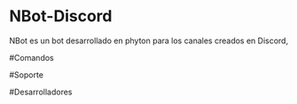 # NBot-Discord
NBot es un bot desarrollado en phyton para los canales creados en Discord, 

#Comandos

#Soporte

#Desarrolladores
